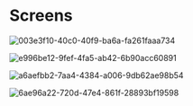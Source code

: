 # Screens
![003e3f10-40c0-40f9-ba6a-fa261faaa734](https://user-images.githubusercontent.com/48187633/53723590-192a6e00-3e8e-11e9-8f7b-76f7cc102d2e.png)

![e996be12-9fef-4fa5-ab42-6b90acc60891](https://user-images.githubusercontent.com/48187633/53724037-ff3d5b00-3e8e-11e9-9607-dae258a28059.png)

![a6aefbb2-7aa4-4384-a006-9db62ae98b54](https://user-images.githubusercontent.com/48187633/53724079-1a0fcf80-3e8f-11e9-9736-4b0eb0f8f935.png)

![6ae96a22-720d-47e4-861f-28893bf19598](https://user-images.githubusercontent.com/48187633/53724138-3f044280-3e8f-11e9-9f1c-318ea882dc26.png)
